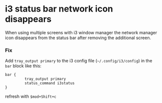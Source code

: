 # i3 status bar network icon disappears

When using multiple screens with i3 window manager the network manager icon disappears from the status bar after removing the additional screen.

### Fix
Add `tray_output primary` to the i3 config file (`~/.config/i3/config`) in the `bar` block like this:

```
bar {
         tray_output primary
         status_command i3status
}
```

refresh with `$mod+Shift+c` 